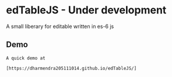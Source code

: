 # edTableJS - Under development

A small liberary for editable written in es-6 js

## Demo
    A quick demo at
    
    [https://dharmendra205111014.github.io/edTableJS/]
